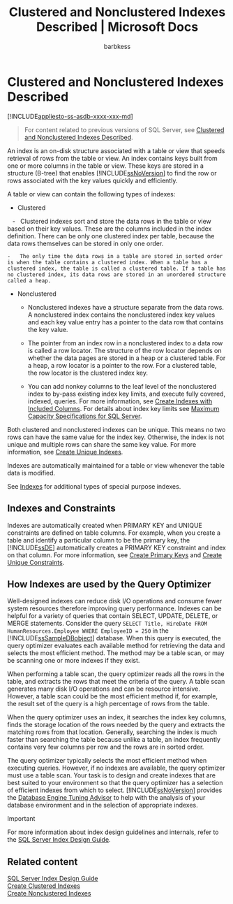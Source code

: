 ﻿---
title: "Clustered and Nonclustered Indexes Described | Microsoft Docs"
ms.custom: ""
ms.date: "11/28/2017"
ms.prod: "sql-non-specified"
ms.prod_service: "database-engine, sql-database"
ms.service: ""
ms.component: "indexes"
ms.reviewer: ""
ms.suite: "sql"
ms.technology: 
  - "dbe-indexes"
ms.tgt_pltfrm: ""
ms.topic: "article"
helpviewer_keywords: 
  - "query optimizer [SQL Server], index usage"
  - "index concepts [SQL Server]"
ms.assetid: b7d6b323-728d-4763-a987-92e6292f6f7a
caps.latest.revision: 36
author: "barbkess"
ms.author: "barbkess"
manager: "craigg"
ms.workload: "Active"
monikerRange: "= azuresqldb-current || >= sql-server-2016 || = sqlallproducts-allversions"
---
# Clustered and Nonclustered Indexes Described
[!INCLUDE[appliesto-ss-asdb-xxxx-xxx-md](../../includes/appliesto-ss-asdb-xxxx-xxx-md.md)]

 > For content related to previous versions of SQL Server, see [Clustered and Nonclustered Indexes Described](https://msdn.microsoft.com/en-US/library/ms190457(SQL.120).aspx).

  An index is an on-disk structure associated with a table or view that speeds retrieval of rows from the table or view. An index contains keys built from one or more columns in the table or view. These keys are stored in a structure (B-tree) that enables [!INCLUDE[ssNoVersion](../../includes/ssnoversion-md.md)] to find the row or rows associated with the key values quickly and efficiently.  
  
 A table or view can contain the following types of indexes:  
  
-   Clustered  
  
    -   Clustered indexes sort and store the data rows in the table or view based on their key values. These are the columns included in the index definition. There can be only one clustered index per table, because the data rows themselves can be stored in only one order.  
  
    -   The only time the data rows in a table are stored in sorted order is when the table contains a clustered index. When a table has a clustered index, the table is called a clustered table. If a table has no clustered index, its data rows are stored in an unordered structure called a heap.  
  
-   Nonclustered  
  
    -   Nonclustered indexes have a structure separate from the data rows. A nonclustered index contains the nonclustered index key values and each key value entry has a pointer to the data row that contains the key value.  
  
    -   The pointer from an index row in a nonclustered index to a data row is called a row locator. The structure of the row locator depends on whether the data pages are stored in a heap or a clustered table. For a heap, a row locator is a pointer to the row. For a clustered table, the row locator is the clustered index key.  
  
    -   You can add nonkey columns to the leaf level of the nonclustered index to by-pass existing index key limits, and execute fully covered, indexed, queries. For more information, see [Create Indexes with Included Columns](../../relational-databases/indexes/create-indexes-with-included-columns.md). For details about index key limits see [Maximum Capacity Specifications for SQL Server](../../sql-server/maximum-capacity-specifications-for-sql-server.md). 
  
 Both clustered and nonclustered indexes can be unique. This means no two rows can have the same value for the index key. Otherwise, the index is not unique and multiple rows can share the same key value. For more information, see [Create Unique Indexes](../../relational-databases/indexes/create-unique-indexes.md).  
  
 Indexes are automatically maintained for a table or view whenever the table data is modified.  
  
 See [Indexes](../../relational-databases/indexes/indexes.md) for additional types of special purpose indexes.  
  
## Indexes and Constraints  
 Indexes are automatically created when PRIMARY KEY and UNIQUE constraints are defined on table columns. For example, when you create a table and identify a particular column to be the primary key, the [!INCLUDE[ssDE](../../includes/ssde-md.md)] automatically creates a PRIMARY KEY constraint and index on that column. For more information, see [Create Primary Keys](../../relational-databases/tables/create-primary-keys.md) and [Create Unique Constraints](../../relational-databases/tables/create-unique-constraints.md).  
  
## How Indexes are used by the Query Optimizer  
 Well-designed indexes can reduce disk I/O operations and consume fewer system resources therefore improving query performance. Indexes can be helpful for a variety of queries that contain SELECT, UPDATE, DELETE, or MERGE statements. Consider the query `SELECT Title, HireDate FROM HumanResources.Employee WHERE EmployeeID = 250` in the [!INCLUDE[ssSampleDBobject](../../includes/sssampledbobject-md.md)] database. When this query is executed, the query optimizer evaluates each available method for retrieving the data and selects the most efficient method. The method may be a table scan, or may be scanning one or more indexes if they exist.  
  
 When performing a table scan, the query optimizer reads all the rows in the table, and extracts the rows that meet the criteria of the query. A table scan generates many disk I/O operations and can be resource intensive. However, a table scan could be the most efficient method if, for example, the result set of the query is a high percentage of rows from the table.  
  
 When the query optimizer uses an index, it searches the index key columns, finds the storage location of the rows needed by the query and extracts the matching rows from that location. Generally, searching the index is much faster than searching the table because unlike a table, an index frequently contains very few columns per row and the rows are in sorted order.  
  
 The query optimizer typically selects the most efficient method when executing queries. However, if no indexes are available, the query optimizer must use a table scan. Your task is to design and create indexes that are best suited to your environment so that the query optimizer has a selection of efficient indexes from which to select. [!INCLUDE[ssNoVersion](../../includes/ssnoversion-md.md)] provides the [Database Engine Tuning Advisor](../../relational-databases/performance/database-engine-tuning-advisor.md) to help with the analysis of your database environment and in the selection of appropriate indexes.  
  
> [!IMPORTANT] 
> For more information about index design guidelines and internals, refer to the [SQL Server Index Design Guide](../../relational-databases/sql-server-index-design-guide.md).

## Related content  
 [SQL Server Index Design Guide](../../relational-databases/sql-server-index-design-guide.md)     
 [Create Clustered Indexes](../../relational-databases/indexes/create-clustered-indexes.md)  
 [Create Nonclustered Indexes](../../relational-databases/indexes/create-nonclustered-indexes.md)  
  
  
